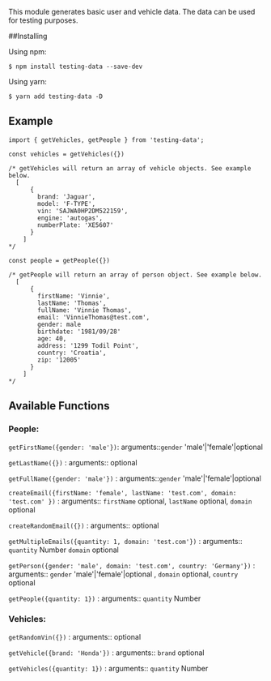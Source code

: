 This module generates basic user and vehicle data. The data can be used for testing purposes.

##Installing

Using npm:

`$ npm install testing-data --save-dev`

Using yarn:

`$ yarn add testing-data -D`

## Example

```
import { getVehicles, getPeople } from 'testing-data';

const vehicles = getVehicles({})

/* getVehicles will return an array of vehicle objects. See example below.
  [
      {
        brand: 'Jaguar',
        model: 'F-TYPE',
        vin: 'SAJWA0HP2DM522159',
        engine: 'autogas',
        numberPlate: 'XE5607'
      }
    ]
*/

const people = getPeople({})

/* getPeople will return an array of person object. See example below.
  [
      {
        firstName: 'Vinnie',
        lastName: 'Thomas',
        fullName: 'Vinnie Thomas',
        email: 'VinnieThomas@test.com',
        gender: male
        birthdate: '1981/09/28'
        age: 40,
        address: '1299 Todil Point',
        country: 'Croatia',
        zip: '12005'
      }
    ]
*/

```
## Available Functions

### People:
`getFirstName({gender: 'male'})`: arguments::`gender` 'male'|'female'|optional  

`getLastName({})` : arguments:: optional   

`getFullName({gender: 'male'})` : arguments::`gender` 'male'|'female'|optional   

`createEmail({firstName: 'female', lastName: 'test.com', domain: 'test.com' })` : arguments:: `firstName` optional, `lastName` optional, `domain` optional  

`createRandomEmail({})` : arguments:: optional

`getMultipleEmails({quantity: 1, domain: 'test.com'})` : arguments:: `quantity` Number `domain` optional

`getPerson({gender: 'male', domain: 'test.com', country: 'Germany'})` : arguments:: `gender` 'male'|'female'|optional , `domain` optional, `country` optional

`getPeople({quantity: 1})` : arguments:: `quantity` Number 

### Vehicles:

`getRandomVin({})` : arguments:: optional   

`getVehicle({brand: 'Honda'})` : arguments:: `brand` optional

`getVehicles({quantity: 1})` : arguments:: `quantity` Number 
